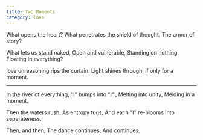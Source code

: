 ```yaml
---
title: Two Moments
category: love
---
```


What opens the heart?
What penetrates the shield of thought,
The armor of story?

What lets us stand naked,
Open and vulnerable,
Standing on nothing,
Floating in everything?

love unreasoning rips the curtain.
Light shines through, if only for a moment.

---

In the river of everything,
"I" bumps into "I"',
Melting into unity,
Melding in a moment.

Then the waters rush,
As entropy tugs,
And each "I" re-blooms
Into separateness.

Then, and then,
The dance continues,
And continues.
